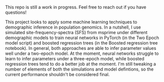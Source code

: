 This repo is still a work in progress. Feel free to reach out if you have questions!

This project looks to apply some machine learning techniques to demographic inference in population genomics. In a nutshell, I use simulated site-frequency-spectra (SFS) from msprime under different demographic models to train neural networks in PyTorch (in the Two Epoch model script) and boosted regression trees (in the Boosted regression tree notebook). In general, both approaches are able to infer parameter values well under a two-epoch model. At the moment, neural networks struggle to learn to infer parameters under a three-epoch model, while boosted regression trees tend to do a better job at the moment. I'm still tweaking a number of elements of both the simulations and model defintions, so the current performance shouldn't be considered final. 
